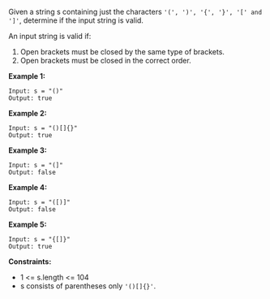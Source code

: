 Given a string s containing just the characters `'(', ')', '{', '}', '[' and ']'`, determine if the input string is valid.

An input string is valid if:

1. Open brackets must be closed by the same type of brackets.
2. Open brackets must be closed in the correct order.
 

**Example 1:**
```
Input: s = "()"
Output: true
```
**Example 2:**
```
Input: s = "()[]{}"
Output: true
```
**Example 3:**
```
Input: s = "(]"
Output: false
```
**Example 4:**
```
Input: s = "([)]"
Output: false
```
**Example 5:**
```
Input: s = "{[]}"
Output: true
 ```

**Constraints:**

- 1 <= s.length <= 104
- s consists of parentheses only `'()[]{}'`.